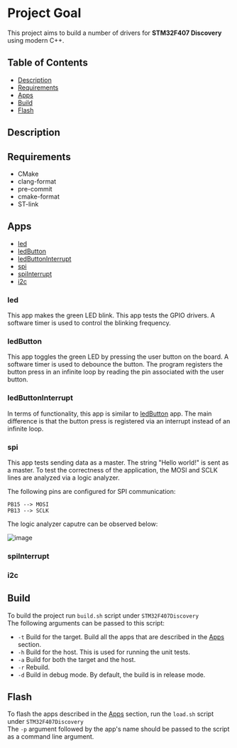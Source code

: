 # Project Goal
This project aims to build a number of drivers for **STM32F407 Discovery** using modern C++. 

## Table of Contents
* [Description](#description)
* [Requirements](#requirements)
* [Apps](#apps)
* [Build](#build)
* [Flash](#flash)

## Description

## Requirements
* CMake
* clang-format
* pre-commit
* cmake-format
* ST-link

## Apps
* [led](#led)
* [ledButton](#ledbutton)
* [ledButtonInterrupt](#ledbuttoninterrupt)
* [spi](#spi)
* [spiInterrupt](#spiinterrupt)
* [i2c](#i2c)

### led
This app makes the green LED blink. This app tests the GPIO drivers. A software timer is used to control the blinking frequency.

### ledButton
This app toggles the green LED by pressing the user button on the board. A software timer is used to debounce the button. The program registers the button press in an infinite loop by reading the pin associated with the user button.

### ledButtonInterrupt
In terms of functionality, this app is similar to [ledButton](#ledbutton) app. The main difference is that the button press is registered via an interrupt instead of an infinite loop.

### spi
This app tests sending data as a master. The string "Hello world!" is sent as a master. To test the correctness of the application, the MOSI and SCLK lines are analyzed via a logic analyzer.  

The following pins are configured for SPI communication:  
```
PB15 --> MOSI
PB13 --> SCLK
```
The logic analyzer caputre can be observed below:  
  
![image](https://user-images.githubusercontent.com/18715119/188941634-9885dc0d-8d28-4f82-8ce9-27f48e996917.png)

### spiInterrupt
### i2c

## Build

To build the project run `build.sh` script under `STM32F407Discovery`  
The following arguments can be passed to this script:  
* `-t` Build for the target. Build all the apps that are described in the [Apps](#apps) section.  
* `-h` Build for the host. This is used for running the unit tests.  
* `-a` Build for both the target and the host.  
* `-r` Rebuild.  
* `-d` Build in debug mode. By default, the build is in release mode.  

## Flash
To flash the apps described in the [Apps](#apps) section, run the `load.sh` script under `STM32F407Discovery`  
The `-p` argument followed by the app's name should be passed to the script as a command line argument.

